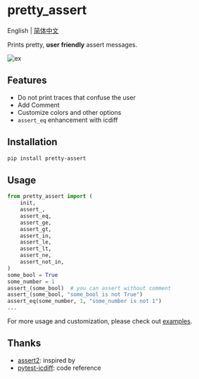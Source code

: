 # pretty_assert

English | [简体中文](./README.zh-CN.md)

Prints pretty, **user friendly** assert messages.

![ex](./static/eq_example.png)

## Features

- Do not print traces that confuse the user
- Add Comment
- Customize colors and other options
- `assert_eq` enhancement with icdiff

## Installation

```sh
pip install pretty-assert
```

## Usage

```python
from pretty_assert import (
    init,
    assert_,
    assert_eq,
    assert_ge,
    assert_gt,
    assert_in,
    assert_le,
    assert_lt,
    assert_ne,
    assert_not_in,
)
some_bool = True
some_number = 1
assert_(some_bool)  # you can assert without comment
assert_(some_bool, "some_bool is not True")
assert_eq(some_number, 1, "some_number is not 1")
...
```

For more usage and customization, please check out [examples](./examples/).

## Thanks

- [assert2](https://crates.io/crates/assert2): inspired by
- [pytest-icdiff](https://github.com/hjwp/pytest-icdiff): code reference
